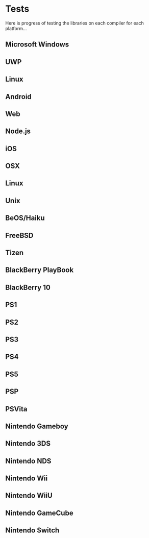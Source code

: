 # Tests

Here is progress of testing the libraries on each compiler for each platform...


## Microsoft Windows
## UWP
## Linux
## Android
## Web
## Node.js
## iOS
## OSX
## Linux
## Unix
## BeOS/Haiku
## FreeBSD
## Tizen
## BlackBerry PlayBook
## BlackBerry 10
## PS1
## PS2
## PS3
## PS4
## PS5
## PSP
## PSVita
## Nintendo Gameboy
## Nintendo 3DS
## Nintendo NDS
## Nintendo Wii
## Nintendo WiiU
## Nintendo GameCube
## Nintendo Switch
